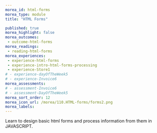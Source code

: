 ```yaml
---
morea_id: html-forms
morea_type: module
title: "HTML Forms"

published: true
morea_highlight: false
morea_outcomes:
 - outcome-html-forms
morea_readings:
 - reading-html-forms
morea_experiences:
 - experience-html-forms
 - experience-intro-html-forms-processing
 - experience-Store1
# - experience-dayOfTheWeek5
# - experience-Invoice6
morea_assessments:
# - assessment-Invoice6
# - assessment-DayOfTheWeek5
morea_sort_order: 12
morea_icon_url: /morea/110.HTML-forms/forms2.png
morea_labels: 
---
```



Learn to design basic html forms and process information from them in JAVASCRIPT.









